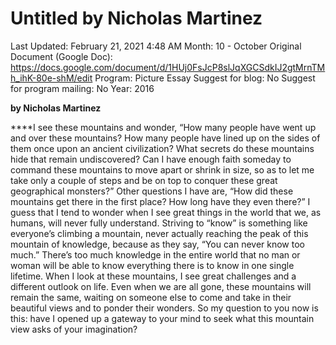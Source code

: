 # Untitled by Nicholas Martinez

Last Updated: February 21, 2021 4:48 AM
Month: 10 - October
Original Document (Google Doc): https://docs.google.com/document/d/1HUj0FsJcP8slJqXGCSdkIJ2gtMrnTMh_ihK-80e-shM/edit
Program: Picture Essay
Suggest for blog: No
Suggest for program mailing: No
Year: 2016

**by Nicholas Martinez**

****I see these mountains and wonder, “How many people have went up and over these mountains? How many people have lined up on the sides of them once upon an ancient civilization? What secrets do these mountains hide that remain undiscovered? Can I have enough faith someday to command these mountains to move apart or shrink in size, so as to let me take only a couple of steps and be on top to conquer these great geographical monsters?” Other questions I have are, “How did these mountains get there in the first place? How long have they even there?” I guess that I tend to wonder when I see great things in the world that we, as humans, will never fully understand. Striving to “know” is something like everyone’s climbing a mountain, never actually reaching the peak of this mountain of knowledge, because as they say, “You can never know too much.” There’s too much knowledge in the entire world that no man or woman will be able to know everything there is to know in one single lifetime. When I look at these mountains, I see great challenges and a different outlook on life. Even when we are all gone, these mountains will remain the same, waiting on someone else to come and take in their beautiful views and to ponder their wonders. So my question to you now is this: have I opened up a gateway to your mind to seek what this mountain view asks of your imagination?